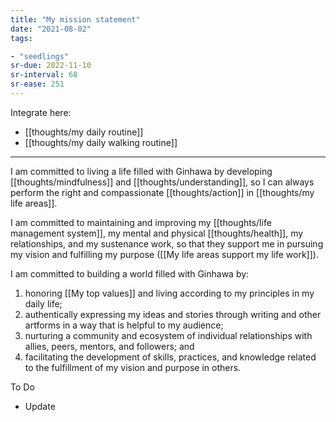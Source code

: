 ```yaml
---
title: "My mission statement"
date: "2021-08-02"
tags:

- "seedlings"
sr-due: 2022-11-10
sr-interval: 68
sr-ease: 251
---
```


Integrate here:
- [[thoughts/my daily routine]]
- [[thoughts/my daily walking routine]]

***

I am committed to living a life filled with Ginhawa by developing [[thoughts/mindfulness]] and [[thoughts/understanding]], so I can always perform the right and compassionate [[thoughts/action]] in [[thoughts/my life areas]].

I am committed to maintaining and improving my [[thoughts/life management system]], my mental and physical [[thoughts/health]], my relationships, and my sustenance work, so that they support me in pursuing my vision and fulfilling my purpose ([[My life areas support my life work]]).

I am committed to building a world filled with Ginhawa by:

1. honoring [[My top values]] and living according to my principles in my daily life;
2. authentically expressing my ideas and stories through writing and other artforms in a way that is helpful to my audience;
3. nurturing a community and ecosystem of individual relationships with allies, peers, mentors, and followers; and
4. facilitating the development of skills, practices, and knowledge related to the fulfillment of my vision and purpose in others.

To Do
- Update
